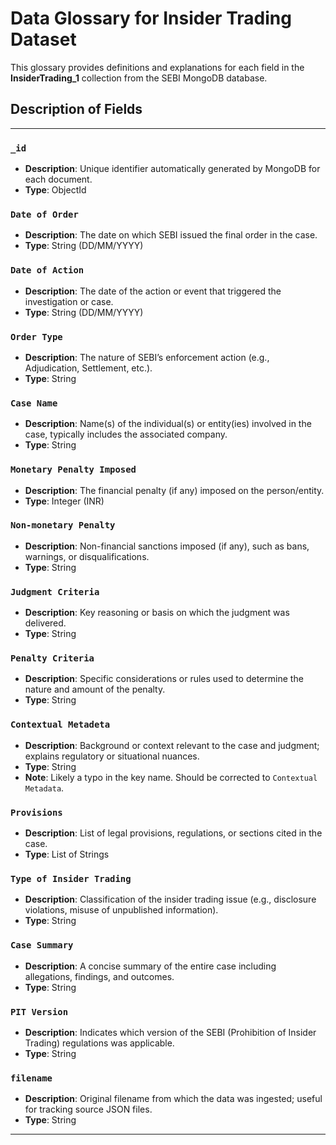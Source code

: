 # Data Glossary for Insider Trading Dataset

This glossary provides definitions and explanations for each field in the **InsiderTrading_1** collection from the SEBI MongoDB database.

## Description of Fields

---

### `_id`

- **Description**: Unique identifier automatically generated by MongoDB for each document.
- **Type**: ObjectId

### `Date of Order`

- **Description**: The date on which SEBI issued the final order in the case.
- **Type**: String (DD/MM/YYYY)

### `Date of Action`

- **Description**: The date of the action or event that triggered the investigation or case.
- **Type**: String (DD/MM/YYYY)

### `Order Type`

- **Description**: The nature of SEBI’s enforcement action (e.g., Adjudication, Settlement, etc.).
- **Type**: String

### `Case Name`

- **Description**: Name(s) of the individual(s) or entity(ies) involved in the case, typically includes the associated company.
- **Type**: String

### `Monetary Penalty Imposed`

- **Description**: The financial penalty (if any) imposed on the person/entity.
- **Type**: Integer (INR)

### `Non-monetary Penalty`

- **Description**: Non-financial sanctions imposed (if any), such as bans, warnings, or disqualifications.
- **Type**: String

### `Judgment Criteria`

- **Description**: Key reasoning or basis on which the judgment was delivered.
- **Type**: String

### `Penalty Criteria`

- **Description**: Specific considerations or rules used to determine the nature and amount of the penalty.
- **Type**: String

### `Contextual Metadeta`

- **Description**: Background or context relevant to the case and judgment; explains regulatory or situational nuances.
- **Type**: String  
- **Note**: Likely a typo in the key name. Should be corrected to `Contextual Metadata`.

### `Provisions`

- **Description**: List of legal provisions, regulations, or sections cited in the case.
- **Type**: List of Strings

### `Type of Insider Trading`

- **Description**: Classification of the insider trading issue (e.g., disclosure violations, misuse of unpublished information).
- **Type**: String

### `Case Summary`

- **Description**: A concise summary of the entire case including allegations, findings, and outcomes.
- **Type**: String

### `PIT Version`

- **Description**: Indicates which version of the SEBI (Prohibition of Insider Trading) regulations was applicable.
- **Type**: String

### `filename`

- **Description**: Original filename from which the data was ingested; useful for tracking source JSON files.
- **Type**: String

---
